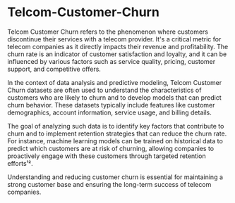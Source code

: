 # Telcom-Customer-Churn

Telcom Customer Churn refers to the phenomenon where customers discontinue their services with a telecom provider. It's a critical metric for telecom companies as it directly impacts their revenue and profitability. The churn rate is an indicator of customer satisfaction and loyalty, and it can be influenced by various factors such as service quality, pricing, customer support, and competitive offers.

In the context of data analysis and predictive modeling, Telcom Customer Churn datasets are often used to understand the characteristics of customers who are likely to churn and to develop models that can predict churn behavior. These datasets typically include features like customer demographics, account information, service usage, and billing details.

The goal of analyzing such data is to identify key factors that contribute to churn and to implement retention strategies that can reduce the churn rate. For instance, machine learning models can be trained on historical data to predict which customers are at risk of churning, allowing companies to proactively engage with these customers through targeted retention efforts¹².

Understanding and reducing customer churn is essential for maintaining a strong customer base and ensuring the long-term success of telecom companies. 
